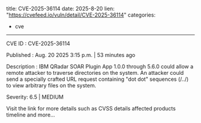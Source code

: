  
title: CVE-2025-36114
date: 2025-8-20
lien: "https://cvefeed.io/vuln/detail/CVE-2025-36114"
categories:
  - cve
---

CVE ID : CVE-2025-36114

Published :  Aug. 20
2025
3:15 p.m. | 53 minutes ago

Description : IBM QRadar SOAR Plugin App 1.0.0 through 5.6.0 could allow a remote attacker to traverse directories on the system. An attacker could send a specially crafted URL request containing "dot dot" sequences (/../) to view arbitrary files on the system.

Severity: 6.5 | MEDIUM

Visit the link for more details
such as CVSS details
affected products
timeline
and more...

